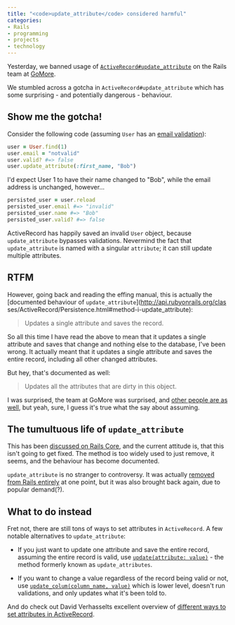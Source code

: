 ```yaml
---
title: "<code>update_attribute</code> considered harmful"
categories:
- Rails
- programming
- projects
- technology
---
```


Yesterday, we banned usage of
[`ActiveRecord#update_attribute`](http://api.rubyonrails.org/classes/ActiveRecord/Persistence.html#method-i-update_attribute)
on the Rails team at [GoMore](http://gomore.com).

We stumbled across a gotcha in `ActiveRecord#update_attribute` which has some
surprising - and potentially dangerous - behaviour.

<!--more-->

## Show me the gotcha!

Consider the following code (assuming `User` has an [email validation](https://github.com/substancelab/activemodel-email_address_validator)):

```ruby
user = User.find(1)
user.email = "notvalid"
user.valid? #=> false
user.update_attribute(:first_name, "Bob")
```

I'd expect User 1 to have their name changed to "Bob", while the email address is
unchanged, however...

```ruby
persisted_user = user.reload
persisted_user.email #=> "invalid"
persisted_user.name #=> "Bob"
persisted_user.valid? #=> false
```

ActiveRecord has happily saved an invalid `User` object, because
`update_attribute` bypasses validations. Nevermind the fact that
`update_attribute` is named with a singular `attribute`; it can still update
multiple attributes.

## RTFM

However, going back and reading the effing manual, this is actually the
[documented behaviour of `update_attribute`](http://api.rubyonrails.org/clas
ses/ActiveRecord/Persistence.html#method-i-update_attribute):

> Updates a single attribute and saves the record.

So all this time I have read the above to mean that it updates a single
attribute and saves that change and nothing else to the database, I've been
wrong. It actually meant that it updates a single attribute and saves the
entire record, including all other changed attributes.

But hey, that's documented as well:

> Updates all the attributes that are dirty in this object.

I was surprised, the team at GoMore was surprised, and [other people are as
well](https://github.com/rails/rails/issues/14357), but yeah, sure, I guess it's
true what the say about assuming.

## The tumultuous life of `update_attribute`

This has been [discussed on Rails
Core](https://groups.google.com/forum/#!searchin/rubyonrails-core/update_attribute/rubyonrails-core/mIF41axi5s4/6lTwUZwu5rIJ),
and the current attitude is, that this isn't going to get fixed. The method is too
widely used to just remove, it seems, and the behaviour has become documented.

`update_attribute` is no stranger to controversy. It was actually [removed from Rails entirely](https://github.com/rails/rails/commit/a7f4b0a1231bf3c65db2ad4066da78c3da5ffb01)
at one point, but it was also brought back again, due to popular demand(?).

## What to do instead

Fret not, there are still tons of ways to set attributes in `ActiveRecord`. A
few notable alternatives to `update_attribute`:

* If you just want to update one attribute and save the entire record, assuming
  the entire record is valid, use [`update(attribute: value)`](http://apidock.com/rails/ActiveRecord/Persistence/update) - the method
  formerly known as `update_attributes`.

* If you want to change a value regardless of the record being valid or not, use
  [`update_colum(column_name, value)`](http://apidock.com/rails/v4.2.1/ActiveRecord/Persistence/update_column)
  which is lower level, doesn't run validations, and only updates what it's been told to.

And do check out David Verhasselts excellent overview of [different ways to set
attributes in ActiveRecord](http://www.davidverhasselt.com/set-attributes-in-activerecord/).
